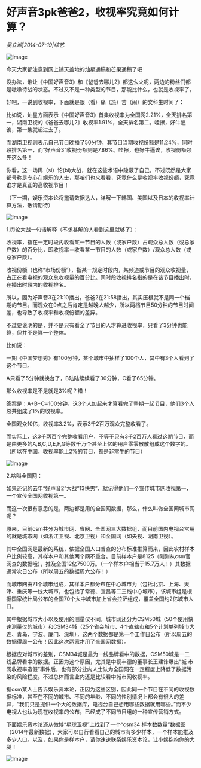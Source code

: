 # 好声音3pk爸爸2，收视率究竟如何计算？

*吴立湘|2014-07-19|综艺*

![Image](http://static.ylzbl.com/uploads/ueditor/php/upload/image/20180307/1520416552350884.jpeg)

今天大家都注意到网上铺天盖地的灿星通稿和芒果通稿了吧

没办法，谁让《中国好声音3》和《爸爸去哪儿2》都这么火呢，两边的粉丝们都是嗷嗷待战的状态。不过又不是一种类型的节目，那能比什么，也就是收视率了。

好吧，一说到收视率，下面就是很（看）痛（热）苦（闹）的文科生时间了：

比如说，灿星方面表示《中国好声音3》首集收视率为全国网2.21%，全天排名第一，湖南卫视的《爸爸去哪儿2》收视率1.91%，全天排名第二。哇擦，好牛逼诶，第一集就超过去了。

而湖南卫视则表示自己节目晚播了50分钟，其节目当期收视份额是11.24%，同时段排名第一，而“好声音3”收视份额则是7.86%。哇擦，也好牛逼诶，收视份额领先这么多！

你看，这一场舆（si）论(bi)大战，就在这些术语中隐蔽了自己，不过既然是大家都号称是专心在娱乐的人士，那咱们也来看看，究竟什么是收视率收视份额，究竟谁才是真正的高收视节目！

（下一期，娱乐资本论将邀请数据达人，详解一下韩国、美国以及日本的收视率计算方法，敬请期待）

![Image](http://p2.pstatp.com/large/6c330005c6084ad610a1)

1.舆论大战一句话解释（不求甚解的人看到这里就够了）：

收视率，指在一定时段内收看某一节目的人数（或家户数）占观众总人数（或总家户数）的百分比，即收视率＝收看某一节目的人数（或家户数）/观众总人数（或总家户数）。

收视份额（也称“市场份额”），指某一规定时段内，某频道或节目的观众收视量，占正在看电视的观众总收视量的百分比。同时段收视排名指的是在该节目播出时，在播出时段内的收视排名。

所以，因为好声音3在21:10播出，爸爸2在21:58播出，其实压根就不是同一个档期的节目。而观众在9点之后肯定是越晚人越少，所以两档节目50分钟的节目时间差，也导致了收视率和收视份额的差异。

不过要说明的是，并不是只有看全了节目的人才算进收视率，只看了3分钟也能算，但并不是算一个整体。

比如说：

一期《中国梦想秀》有100分钟，某个城市中抽样了100个人，其中有3个人看到了这个节目。

A只看了5分钟就换台了，B陆陆续续看了30分钟，C看了65分钟。

那么收视率是不是就是3%呢？错！

答案是：A+B+C=100分钟，这3个人加起来才算看完了整期一起节目，他们3个人总共组成了1%的收视率。

全国观众10亿，收视率3.2%，表示3千2百万观众完整收看了。

而实际上，这3千两百个完整收看用户，不等于只有3千2百万人看过这期节目，而是由更多的A,B,C,D,E,F,G等数千万个甚至上亿的用户零零散散组成这个数字的。（所以在中国，收视率能上2%的节目，都是非常牛的节目）

![Image](http://p3.pstatp.com/large/6c3700016d5788f27b15)

2.啥叫全国网：

如果还记的去年“好声音2”大战“13快男”，就记得他们一个宣传城市网收视第一，一个宣传全国网收视第一。

而这一次很有意思的是，两边都是用的全国网数据，那么，什么叫做全国网城市网呢？

原来，目前csm共分为城市网、省网、全国网三大数据组，而目前国内电视台常用的就是城市网（如浙江卫视、北京卫视）和全国网（如央视、湖南卫视）。

其中全国网是最新的系统，依据全国人口普查的分布标准推算而来，因此农村样本户比例较高，其样本户和其他两个网不重合。目前样本户是8125（刚刚从csm官网查的数据哦），推及全国12亿7500万。（一个样本户相当于15.7万人！）其数据通常次日公布（所以周五的数据周六公布！）

而城市网由71个城市组成，其样本户都分布在中心城市为（包括北京、上海、天津、重庆等一线大城市，也包括了常德、宜昌等二三线中心城市），该城市组是根据国家统计局公布的全国70个大中城市加上省会拉萨组成，覆盖全国约2亿城市人口。

其中根据城市大小以及使用的测量仪不同，城市网还分为CSM50城（50个使用快速测量仪的城市）和CSM34城（25个省会城市、4个直辖市和5个计划单列城市大连、青岛、宁波、厦门、深圳），这两个数据都是第一个工作日公布（所以周五的数据得周一公布！因此这次两家才用了全国网数据）。

根据应对城市的差别，CSM34城是最为一线品牌看中的数据，CSM50城是一二线品牌看中的数据。正因为这个原因，尤其是中视丰德的董事长王建锋爆出“城 市网收视率造假”事件后，也有部分业内人士认为全国网在一定程度上降低了数据污染的风险程度。不过总体而言业内还是比较看中城市网收视率。

据csm某人士告诉娱乐资本论，正因为这些区别，因此同一个节目在不同的收视数据标准，甚至在不同的城市、不同的年龄、不同的性别情况上都会有很大的差异，“我们只是提供一个大的数据库，电视台自己想用哪些数据就用哪些。”而不少电视人也认为现在收视率的公布，已经成了不同节目组的一种宣传营销方式。

下面娱乐资本论还从微博“星球卫视”上找到了一个“csm34 样本数数量”数据图（2014年最新数据），大家可以自行看看自己的城市有多少样本，一个样本能推及多少人口。以及，如果你是样本户，请你速速联系娱乐资本论，让小娱抱抱你的大腿！

![Image](http://p1.pstatp.com/large/6c360001caedfacc6bf2)

